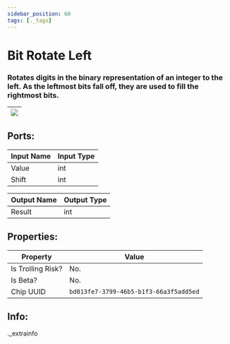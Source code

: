 ```yaml
---
sidebar_position: 60
tags: [._tags]
---
```


# Bit Rotate Left


### Rotates digits in the binary representation of an integer to the left. As the leftmost bits fall off, they are used to fill the rightmost bits.

| ![](https://images-ext-2.discordapp.net/external/MPmIaQzlEPmgGWlgi-WxBBXt0Bjv_zWPkg1y1f_sy3s/https/www.recroomcircuits.com/image/circuit/absolute-value?width=206&height=108) |
|-----|

## Ports:

| Input Name | Input Type |
|-----------|-----------|
| Value | int |
| Shift | int |

| Output Name | Output Type |
|-----------|-----------|
| Result | int |

## Properties:

| Property  | Value |
|-------------------|-----------|
| Is Trolling Risk? | No. |
| Is Beta? | No. |
| Chip UUID | `bd013fe7-3799-46b5-b1f3-66a3f5add5ed` |

## Info:
._extrainfo